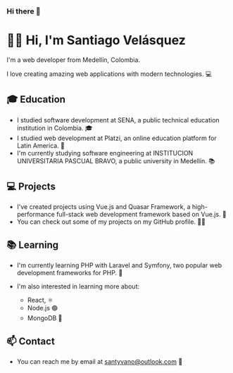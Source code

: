 ### Hi there 👋

# 👋🏼 Hi, I'm Santiago Velásquez

I'm a  web developer from Medellín, Colombia.

I love creating amazing web applications with modern technologies. 💻

## 🎓 Education

- I studied software development at SENA, a public technical education institution in Colombia. 🎓
- I studied web development at Platzi, an online education platform for Latin America. 🚀
- I'm currently studying software engineering at INSTITUCION UNIVERSITARIA PASCUAL BRAVO, a public university in Medellín. 📚

## 💻 Projects

- I've created projects using Vue.js and Quasar Framework, a high-performance full-stack web development framework based on Vue.js. 🌟
- You can check out some of my projects on my GitHub profile. 🙌🏼

## 📚 Learning

- I'm currently learning PHP with Laravel and Symfony, two popular web development frameworks for PHP. 🐘
- I'm also interested in learning more about:

  - React, ⚛️
  - Node.js 🟢
  - MongoDB 🍃

## 📫 Contact

- You can reach me by email at santyvano@outlook.com 📧


